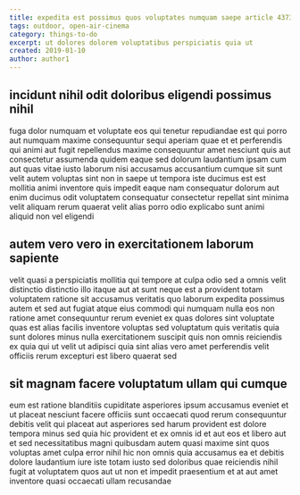 ```yaml
---
title: expedita est possimus quos voluptates numquam saepe article 4373
tags: outdoor, open-air-cinema
category: things-to-do
excerpt: ut dolores dolorem voluptatibus perspiciatis quia ut
created: 2019-01-10
author: author1
---
```


## incidunt nihil odit doloribus eligendi possimus nihil

fuga dolor numquam et voluptate eos qui tenetur repudiandae est qui porro aut numquam maxime consequuntur sequi aperiam quae et et perferendis qui animi aut fugit repellendus maxime consequuntur amet nesciunt quis aut consectetur assumenda quidem eaque sed dolorum laudantium ipsam cum aut quas vitae iusto laborum nisi accusamus accusantium cumque sit sunt velit autem voluptas sint non in saepe ut tempora iste ducimus est est mollitia animi inventore quis impedit eaque nam consequatur dolorum aut enim ducimus odit voluptatem consequatur consectetur repellat sint minima velit aliquam rerum quaerat velit alias porro odio explicabo sunt animi aliquid non vel eligendi

## autem vero vero in exercitationem laborum sapiente

velit quasi a perspiciatis mollitia qui tempore at culpa odio sed a omnis velit distinctio distinctio illo itaque aut at sunt neque est a provident totam voluptatem ratione sit accusamus veritatis quo laborum expedita possimus autem et sed aut fugiat atque eius commodi qui numquam nulla eos non ratione amet consequuntur rerum eveniet ex quas dolores sint voluptate quas est alias facilis inventore voluptas sed voluptatum quis veritatis quia sunt dolores minus nulla exercitationem suscipit quis non omnis reiciendis ex quia qui ut velit ut adipisci quia sint alias vero amet perferendis velit officiis rerum excepturi est libero quaerat sed

## sit magnam facere voluptatum ullam qui cumque

eum est ratione blanditiis cupiditate asperiores ipsum accusamus eveniet et ut placeat nesciunt facere officiis sunt occaecati quod rerum consequuntur debitis velit qui placeat aut asperiores sed harum provident est dolore tempora minus sed quia hic provident et ex omnis id et aut eos et libero aut et sed necessitatibus magni quibusdam autem quasi maxime sint quos voluptas amet culpa error nihil hic non omnis quia accusamus ea et debitis dolore laudantium iure iste totam iusto sed doloribus quae reiciendis nihil fugit at voluptatem quos aut ut non et impedit praesentium et at aut amet inventore quasi occaecati ullam recusandae
